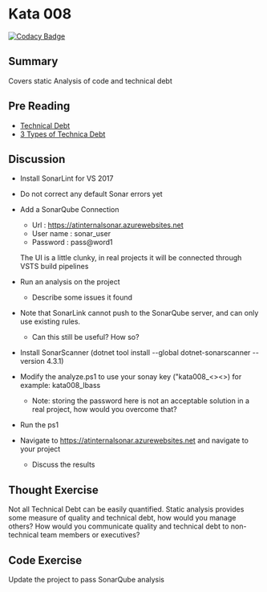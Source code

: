 # Kata 008

[![Codacy Badge](https://api.codacy.com/project/badge/Grade/9102978f8b00401eabb71ab4f09ae736)](https://app.codacy.com/app/aacostamx/Kata008?utm_source=github.com&utm_medium=referral&utm_content=aacostamx/Kata008&utm_campaign=Badge_Grade_Dashboard)

## Summary
Covers static Analysis of code and technical debt

## Pre Reading
- [Technical Debt](https://martinfowler.com/bliki/TechnicalDebt.html)
- [3 Types of Technica Debt](https://hackernoon.com/there-are-3-main-types-of-technical-debt-heres-how-to-manage-them-4a3328a4c50c)

## Discussion
- Install SonarLint for VS 2017
- Do not correct any default Sonar errors yet
- Add a SonarQube Connection
    * Url : https://atinternalsonar.azurewebsites.net
    * User name : sonar_user
    * Password  : pass@word1

    The UI is a little clunky, in real projects it will be connected through VSTS build pipelines
- Run an analysis on the project
    * Describe some issues it found
- Note that SonarLink cannot push to the SonarQube server, and can only use existing rules.
    * Can this still be useful? How so?
- Install SonarScanner (dotnet tool install --global dotnet-sonarscanner --version 4.3.1)
- Modify the analyze.ps1 to use your sonay key ("kata008_<<firstinitial>><<lastname>>) for example: kata008_lbass
    * Note: storing the password here is not an acceptable solution in a real project, how would you overcome that?
- Run the ps1
- Navigate to https://atinternalsonar.azurewebsites.net and navigate to your project
    * Discuss the results

## Thought Exercise
Not all Technical Debt can be easily quantified. Static analysis provides some measure of quality and technical debt, how would you manage others? How would you communicate quality and technical debt to non-technical team members or executives?

## Code Exercise
Update the project to pass SonarQube analysis